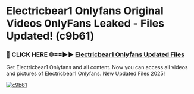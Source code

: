 # Electricbear1 Onlyfans Original Videos 0nlyFans Leaked - Files Updated! (c9b61)

<h3>🔴 CLICK HERE 🌐==►► <a href="https://tinyurl.com/2m67pmp6" rel="nofollow">Electricbear1 Onlyfans Updated Files</a></h3>

Get Electricbear1 Onlyfans and all content. Now you can access all videos and pictures of Electricbear1 Onlyfans. New Updated Files 2025!

[![c9b61](https://i.imgur.com/H4QAA4z.gif)](https://tinyurl.com/2m67pmp6)